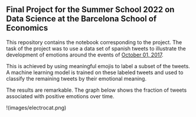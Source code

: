 ## Final Project for the Summer School 2022 on Data Science at the Barcelona School of Economics
This repository contains the notebook corresponding to the project. The task of the project was to use a data set of spanish tweets to illustrate the development of emotions around the events of
<a href="https://en.wikipedia.org/wiki/2017_Catalan_independence_referendum#:~:text=An%20independence%20referendum%20was%20held,by%20the%20Generalitat%20de%20Catalunya." target="_blank">October 01, 2017</a>.

This is achieved by using meaningful emojis to label a subset of the tweets. A machine learning model is trained on these labeled tweets and used to classify the remaining tweets by their emotional meaning.

The results are remarkable. The graph below shows the fraction of tweets associated with positive emotions over time.

!(images/electrocat.png)
